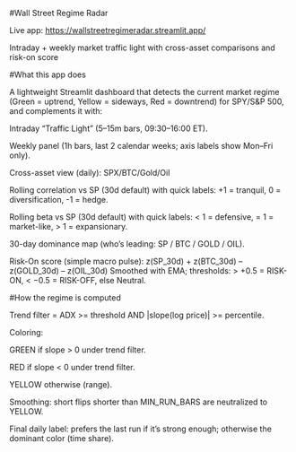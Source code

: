 #Wall Street Regime Radar

Live app: https://wallstreetregimeradar.streamlit.app/


Intraday + weekly market traffic light with cross-asset comparisons and risk-on score

#What this app does

A lightweight Streamlit dashboard that detects the current market regime (Green = uptrend, Yellow = sideways, Red = downtrend) for SPY/S&P 500, and complements it with:

Intraday “Traffic Light” (5–15m bars, 09:30–16:00 ET).

Weekly panel (1h bars, last 2 calendar weeks; axis labels show Mon–Fri only).

Cross-asset view (daily): SPX/BTC/Gold/Oil

Rolling correlation vs SP (30d default) with quick labels:
+1 = tranquil, 0 = diversification, -1 = hedge.

Rolling beta vs SP (30d default) with quick labels:
< 1 = defensive, = 1 = market-like, > 1 = expansionary.

30-day dominance map (who’s leading: SP / BTC / GOLD / OIL).

Risk-On score (simple macro pulse):
z(SP_30d) + z(BTC_30d) – z(GOLD_30d) – z(OIL_30d)
Smoothed with EMA; thresholds: > +0.5 = RISK-ON, < −0.5 = RISK-OFF, else Neutral.

#How the regime is computed

Trend filter = ADX >= threshold AND |slope(log price)| >= percentile.

Coloring:

GREEN if slope > 0 under trend filter.

RED if slope < 0 under trend filter.

YELLOW otherwise (range).

Smoothing: short flips shorter than MIN_RUN_BARS are neutralized to YELLOW.

Final daily label: prefers the last run if it’s strong enough; otherwise the dominant color (time share).
